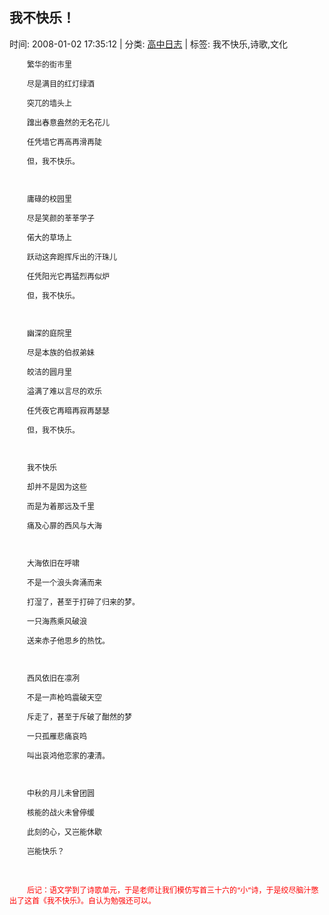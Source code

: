 
<h2>我不快乐！</h2>

<span class="time SG_txtc">时间: 2008-01-02 17:35:12 | 分类: [高中日志](./BlogClass_高中日志.md) | 标签: 我不快乐,诗歌,文化</span>
<!--
<table>
    <tbody>
        <tr>
            <td>时间: 2008-01-02 17:35:12</td>
            <td>分类: [高中日志](./BlogClass_高中日志.md) </td>
            <td> 标签: 我不快乐,诗歌,文化 </td>
        </tr>
    </tbody>
</table>
-->
<div class="articalContent" id="sina_keyword_ad_area2">
<div style="TEXT-INDENT: 2em">
<p><font style="FONT-SIZE: 12px">繁华的街市里</font></p>
<p><font style="FONT-SIZE: 12px">尽是满目的红灯绿酒</font></p>
<p><font style="FONT-SIZE: 12px">突兀的墙头上</font></p>
<p><font style="FONT-SIZE: 12px">蹿出春意盎然的无名花儿</font></p>
<p><font style="FONT-SIZE: 12px">任凭墙它再高再滑再陡</font></p>
<p><font style="FONT-SIZE: 12px">但，我不快乐。</font></p>
<p><font style="FONT-SIZE: 12px"> <wbr/></font></p>
<p><font style="FONT-SIZE: 12px">庸碌的校园里</font></p>
<p><font style="FONT-SIZE: 12px">尽是笑颜的莘莘学子</font></p>
<p><font style="FONT-SIZE: 12px">偌大的草场上</font></p>
<p><font style="FONT-SIZE: 12px">跃动这奔跑挥斥出的汗珠儿</font></p>
<p><font style="FONT-SIZE: 12px">任凭阳光它再猛烈再似炉</font></p>
<p><font style="FONT-SIZE: 12px">但，我不快乐。</font></p>
<p><font style="FONT-SIZE: 12px"> <wbr/></font></p>
<p><font style="FONT-SIZE: 12px">幽深的庭院里</font></p>
<p><font style="FONT-SIZE: 12px">尽是本族的伯叔弟妹</font></p>
<p><font style="FONT-SIZE: 12px">皎洁的圆月里</font></p>
<p><font style="FONT-SIZE: 12px">溢满了难以言尽的欢乐</font></p>
<p><font style="FONT-SIZE: 12px">任凭夜它再暗再寂再瑟瑟</font></p>
<p><font style="FONT-SIZE: 12px">但，我不快乐。</font></p>
<p><font style="FONT-SIZE: 12px"> <wbr/></font></p>
<p><font style="FONT-SIZE: 12px">我不快乐</font></p>
<p><font style="FONT-SIZE: 12px">却并不是因为这些</font></p>
<p><font style="FONT-SIZE: 12px">而是为着那远及千里</font></p>
<p><font style="FONT-SIZE: 12px">痛及心扉的西风与大海</font></p>
<p><font style="FONT-SIZE: 12px"> <wbr/></font></p>
<p><font style="FONT-SIZE: 12px">大海依旧在呼啸</font></p>
<p><font style="FONT-SIZE: 12px">不是一个浪头奔涌而来</font></p>
<p><font style="FONT-SIZE: 12px">打湿了，甚至于打碎了归来的梦。</font></p>
<p><font style="FONT-SIZE: 12px">一只海燕乘风破浪</font></p>
<p><font style="FONT-SIZE: 12px">送来赤子他思乡的热忱。</font></p>
<p><font style="FONT-SIZE: 12px"> <wbr/></font></p>
<p><font style="FONT-SIZE: 12px">西风依旧在凛冽</font></p>
<p><font style="FONT-SIZE: 12px">不是一声枪鸣震破天空</font></p>
<p><font style="FONT-SIZE: 12px">斥走了，甚至于斥破了酣然的梦</font></p>
<p><font style="FONT-SIZE: 12px">一只孤雁悲痛哀鸣</font></p>
<p><font style="FONT-SIZE: 12px">叫出哀鸿他恋家的凄清。</font></p>
<p><font style="FONT-SIZE: 12px"> <wbr/></font></p>
<p><font style="FONT-SIZE: 12px">中秋的月儿未曾团圆</font></p>
<p><font style="FONT-SIZE: 12px">核能的战火未曾停缓</font></p>
<p><font style="FONT-SIZE: 12px">此刻的心，又岂能休歇</font></p>
<p><font style="FONT-SIZE: 12px">岂能快乐？</font></p>
<p> <wbr/></p>
<p><font color="#FF0000" style="FONT-SIZE: 12px">后记：语文学到了诗歌单元，于是老师让我们模仿写首三十六的“小”诗，于是绞尽脑汁憋出了这首《我不快乐》。自认为勉强还可以。</font></p>
</div>
</div>
